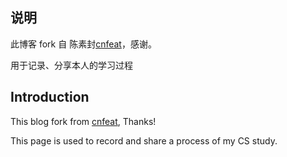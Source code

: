 ## 说明


此博客 fork 自 陈素封[cnfeat](https://github.com/cnfeat/blog.io)，感谢。

用于记录、分享本人的学习过程

## Introduction

This blog fork from [cnfeat](https://github.com/cnfeat/blog.io), Thanks!

This page is used to record and share a process of my CS study.


